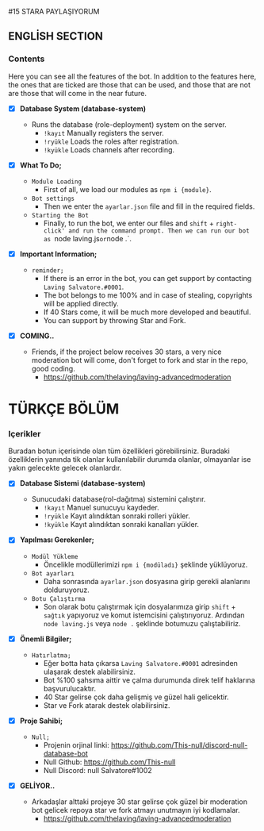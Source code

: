 #15 STARA PAYLAŞIYORUM

## **ENGLİSH SECTION**

### Contents
 Here you can see all the features of the bot. In addition to the features here, the ones that are ticked are those that can be used, and those that are not are those that will come in the near future.


 - [x] **Database System (database-system)**
   * Runs the database (role-deployment) system on the server.
     * `!kayıt` Manually registers the server.
     * `!ryükle` Loads the roles after registration.
     * `!kyükle` Loads channels after recording.


 - [x] **What To Do;**
     * `Module Loading`
       * First of all, we load our modules as `npm i {module}`.
     * `Bot settings`
       * Then we enter the `ayarlar.json` file and fill in the required fields.
     * `Starting the Bot`
       * Finally, to run the bot, we enter our files and `shift` + `right-click' and run the command prompt. Then we can run our bot as `node laving.js` or `node .`.


- [X] **Important Information;**
    * `reminder;`
      * If there is an error in the bot, you can get support by contacting `Laving Salvatore.#0001`.
      * The bot belongs to me 100% and in case of stealing, copyrights will be applied directly.
      * If 40 Stars come, it will be much more developed and beautiful.
      * You can support by throwing Star and Fork.


- [X] **COMING..**
  - Friends, if the project below receives 30 stars, a very nice moderation bot will come, don't forget to fork and star in the repo, good coding.
    * https://github.com/thelaving/laving-advancedmoderation




# **TÜRKÇE BÖLÜM**

### Içerikler
 Buradan botun içerisinde olan tüm özellikleri görebilirsiniz. Buradaki özelliklerin yanında tik olanlar kullanılabilir durumda olanlar, olmayanlar ise yakın gelecekte gelecek olanlardır.


 - [x] **Database Sistemi (database-system)**
   * Sunucudaki database(rol-dağıtma) sistemini çalıştırır.
     * `!kayıt` Manuel sunucuyu kaydeder.
     * `!ryükle` Kayıt alındıktan sonraki rolleri yükler.
     * `!kyükle` Kayıt alındıktan sonraki kanalları yükler.


 - [x] **Yapılması Gerekenler;**
     * `Modül Yükleme`
       * Öncelikle modüllerimizi `npm i {modüladı}` şeklinde yüklüyoruz.
     * `Bot ayarları`
       * Daha sonrasında `ayarlar.json` dosyasına girip gerekli alanlarını dolduruyoruz.
     * `Botu Çalıştırma`
       * Son olarak botu çalıştırmak için dosyalarımıza girip `shift` + `sağtık` yapıyoruz ve komut istemcisini çalıştırıyoruz. Ardından `node laving.js` veya `node .` şeklinde botumuzu çalıştabiliriz.


- [X] **Önemli Bilgiler;** 
    * `Hatırlatma;`
      * Eğer botta hata çıkarsa `Laving Salvatore.#0001` adresinden ulaşarak destek alabilirsiniz.
      * Bot %100 şahsıma aittir ve çalma durumunda direk telif haklarına başvurulucaktır.
      * 40 Star gelirse çok daha gelişmiş ve güzel hali gelicektir.
      * Star ve Fork atarak destek olabilirsiniz.

- [X] **Proje Sahibi;** 
    * `Null;`
      * Projenin orjinal linki: https://github.com/This-null/discord-null-database-bot
      * Null Github: https://github.com/This-null
      * Null Discord: null Salvatore#1002

- [X] **GELİYOR..**
  - Arkadaşlar alttaki projeye 30 star gelirse çok güzel bir moderation bot gelicek repoya star ve fork atmayı unutmayın iyi kodlamalar.
    * https://github.com/thelaving/laving-advancedmoderation
